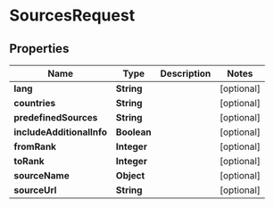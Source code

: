 

# SourcesRequest


## Properties

| Name | Type | Description | Notes |
|------------ | ------------- | ------------- | -------------|
|**lang** | **String** |  |  [optional] |
|**countries** | **String** |  |  [optional] |
|**predefinedSources** | **String** |  |  [optional] |
|**includeAdditionalInfo** | **Boolean** |  |  [optional] |
|**fromRank** | **Integer** |  |  [optional] |
|**toRank** | **Integer** |  |  [optional] |
|**sourceName** | **Object** |  |  [optional] |
|**sourceUrl** | **String** |  |  [optional] |



